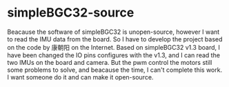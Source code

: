 # simpleBGC32-source
Beacause the software of simpleBGC32 is unopen-source, however I want to read the IMU data from the board. So I have to develop the project based on the code by 康朝阳 on the Internet.
Based on simpleBGC32 v1.3 board, I have been changed the IO pins configures with the v1.3, and I can read the two IMUs on the board and camera. But the pwm control the motors still some problems to solve, and beacause the time, I can't complete this work. I want someone do it and can make it open-source.
